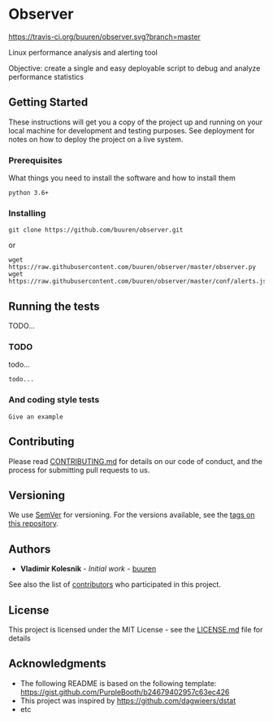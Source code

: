 # Observer

https://travis-ci.org/buuren/observer.svg?branch=master

Linux performance analysis and alerting tool

Objective: create a single and easy deployable script to debug and analyze performance statistics

## Getting Started

These instructions will get you a copy of the project up and running on your local machine for development and testing purposes. See deployment for notes on how to deploy the project on a live system.

### Prerequisites

What things you need to install the software and how to install them

```
python 3.6+
```

### Installing


```
git clone https://github.com/buuren/observer.git
```

or

```
wget https://raw.githubusercontent.com/buuren/observer/master/observer.py
wget https://raw.githubusercontent.com/buuren/observer/master/conf/alerts.json
```


## Running the tests

TODO...

### TODO

todo...

```
todo...
```

### And coding style tests


```
Give an example
```


## Contributing

Please read [CONTRIBUTING.md](CONTRIBUTING.md) for details on our code of conduct, and the process for submitting pull requests to us.

## Versioning

We use [SemVer](http://semver.org/) for versioning. For the versions available, see the [tags on this repository](https://github.com/buuren/observer/tags).

## Authors

* **Vladimir Kolesnik** - *Initial work* - [buuren](https://github.com/buuren)

See also the list of [contributors](https://github.com/buuren/observer/contributors) who participated in this project.

## License

This project is licensed under the MIT License - see the [LICENSE.md](LICENSE.md) file for details

## Acknowledgments

* The following README is based on the following template: https://gist.github.com/PurpleBooth/b24679402957c63ec426
* This project was inspired by https://github.com/dagwieers/dstat
* etc
